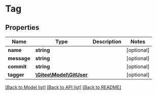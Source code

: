 # Tag

## Properties

Name | Type | Description | Notes
------------ | ------------- | ------------- | -------------
**name** | **string** |  | [optional] 
**message** | **string** |  | [optional] 
**commit** | **string** |  | [optional] 
**tagger** | [**\Gitee\Model\GitUser**](GitUser.md) |  | [optional] 

[[Back to Model list]](../../README.md#documentation-for-models) [[Back to API list]](../../README.md#documentation-for-api-endpoints) [[Back to README]](../../README.md)


